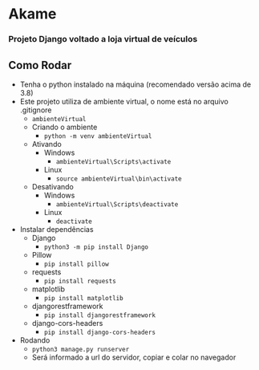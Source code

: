 # Akame 

### Projeto Django voltado a loja virtual de veículos

## Como Rodar

* Tenha o python instalado na máquina (recomendado  versão acima de 3.8)
* Este projeto utiliza de ambiente virtual, o nome está no arquivo .gitignore
    * ``` ambienteVirtual ```
    * Criando o ambiente
        * ``` python -m venv ambienteVirtual ```
    * Ativando
        * Windows
            * ``` ambienteVirtual\Scripts\activate ```
        * Linux
            * ``` source ambienteVirtual\bin\activate ```
    * Desativando
        * Windows
            * ``` ambienteVirtual\Scripts\deactivate ```
        * Linux
            * ``` deactivate ```
* Instalar dependências
    * Django
        * ``` python3 -m pip install Django ``` 
    * Pillow
        * ``` pip install pillow ```
    * requests
        * ``` pip install requests ```
    * matplotlib
        * ``` pip install matplotlib ```
    * djangorestframework
        * ``` pip install djangorestframework ```
    * django-cors-headers
        * ``` pip install django-cors-headers ```
* Rodando
    * ``` python3 manage.py runserver ```
    * Será informado a url do servidor, copiar e colar no navegador
